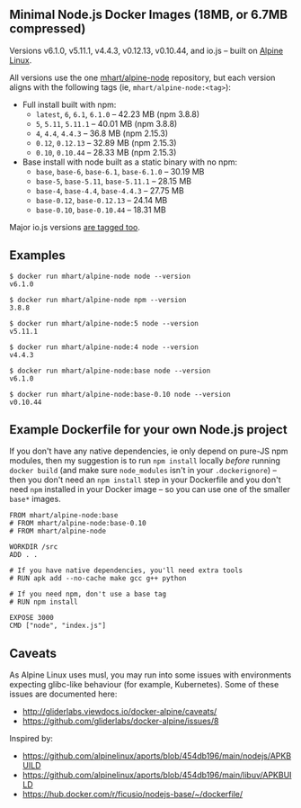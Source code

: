 Minimal Node.js Docker Images (18MB, or 6.7MB compressed)
---------------------------------------------------------

Versions v6.1.0, v5.11.1, v4.4.3, v0.12.13, v0.10.44, and io.js –
built on [Alpine Linux](https://alpinelinux.org/).

All versions use the one [mhart/alpine-node](https://hub.docker.com/r/mhart/alpine-node/) repository,
but each version aligns with the following tags (ie, `mhart/alpine-node:<tag>`):

- Full install built with npm:
  - `latest`, `6`, `6.1`, `6.1.0` – 42.23 MB (npm 3.8.8)
  - `5`, `5.11`, `5.11.1` – 40.01 MB (npm 3.8.8)
  - `4`, `4.4`, `4.4.3` – 36.8 MB (npm 2.15.3)
  - `0.12`, `0.12.13` – 32.89 MB (npm 2.15.3)
  - `0.10`, `0.10.44` – 28.33 MB (npm 2.15.3)
- Base install with node built as a static binary with no npm:
  - `base`, `base-6`, `base-6.1`, `base-6.1.0` – 30.19 MB
  - `base-5`, `base-5.11`, `base-5.11.1` – 28.15 MB
  - `base-4`, `base-4.4`, `base-4.4.3` – 27.75 MB
  - `base-0.12`, `base-0.12.13` – 24.14 MB
  - `base-0.10`, `base-0.10.44` – 18.31 MB

Major io.js versions [are tagged too](https://hub.docker.com/r/mhart/alpine-node/tags/).

Examples
--------

    $ docker run mhart/alpine-node node --version
    v6.1.0

    $ docker run mhart/alpine-node npm --version
    3.8.8

    $ docker run mhart/alpine-node:5 node --version
    v5.11.1

    $ docker run mhart/alpine-node:4 node --version
    v4.4.3

    $ docker run mhart/alpine-node:base node --version
    v6.1.0

    $ docker run mhart/alpine-node:base-0.10 node --version
    v0.10.44

Example Dockerfile for your own Node.js project
-----------------------------------------------

If you don't have any native dependencies, ie only depend on pure-JS npm
modules, then my suggestion is to run `npm install` locally *before* running
`docker build` (and make sure `node_modules` isn't in your `.dockerignore`) –
then you don't need an `npm install` step in your Dockerfile and you don't need
`npm` installed in your Docker image – so you can use one of the smaller
`base*` images.

    FROM mhart/alpine-node:base
    # FROM mhart/alpine-node:base-0.10
    # FROM mhart/alpine-node

    WORKDIR /src
    ADD . .

    # If you have native dependencies, you'll need extra tools
    # RUN apk add --no-cache make gcc g++ python

    # If you need npm, don't use a base tag
    # RUN npm install

    EXPOSE 3000
    CMD ["node", "index.js"]

Caveats
-------

As Alpine Linux uses musl, you may run into some issues with environments
expecting glibc-like behaviour (for example, Kubernetes). Some of these issues
are documented here:

- http://gliderlabs.viewdocs.io/docker-alpine/caveats/
- https://github.com/gliderlabs/docker-alpine/issues/8

Inspired by:

- https://github.com/alpinelinux/aports/blob/454db196/main/nodejs/APKBUILD
- https://github.com/alpinelinux/aports/blob/454db196/main/libuv/APKBUILD
- https://hub.docker.com/r/ficusio/nodejs-base/~/dockerfile/
